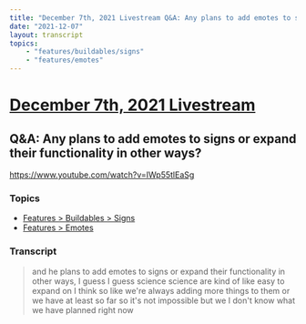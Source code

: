 ```yaml
---
title: "December 7th, 2021 Livestream Q&A: Any plans to add emotes to signs or expand their functionality in other ways?"
date: "2021-12-07"
layout: transcript
topics:
    - "features/buildables/signs"
    - "features/emotes"
---
```

# [December 7th, 2021 Livestream](../2021-12-07.md)
## Q&A: Any plans to add emotes to signs or expand their functionality in other ways?
https://www.youtube.com/watch?v=IWp55tlEaSg

### Topics
* [Features > Buildables > Signs](../topics/features/buildables/signs.md)
* [Features > Emotes](../topics/features/emotes.md)

### Transcript

> and he plans to add emotes to signs or expand their functionality in other ways, I guess I guess science science are kind of like easy to expand on I think so like we're always adding more things to them or we have at least so far so it's not impossible but we I don't know what we have planned right now
